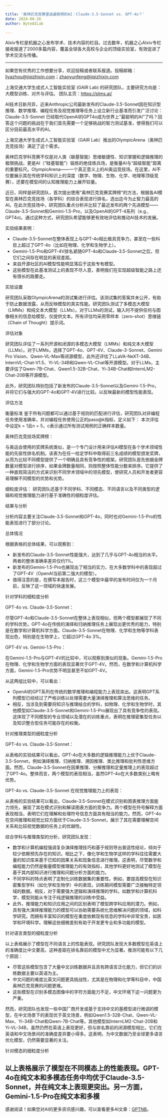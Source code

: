 ```yaml
---

title: '奥林匹克竞赛里选最聪明的AI：Claude-3.5-Sonnet vs. GPT-4o？'
date: 2024-06-26
author: ByteAILab

---
```


AIxiv专栏是机器之心发布学术、技术内容的栏目。过去数年，机器之心AIxiv专栏接收报道了2000多篇内容，覆盖全球各大高校与企业的顶级实验室，有效促进了学术交流与传播。

---
如果您有优秀的工作想要分享，欢迎投稿或者联系报道。投稿邮箱：liyazhou@jiqizhixin.com；zhaoyunfeng@jiqizhixin.com

上海交通大学生成式人工智能实验室 (GAIR Lab) 的研究团队，主要研究方向是：大模型训练、对齐与评估。
团队主页：https://plms.ai/

AI技术日新月异，近来Anthropic公司最新发布的Claude-3.5-Sonnet因在知识型推理、数学推理、编程任务及视觉推理等任务上设立新行业基准而引发广泛讨论：Claude-3.5-Sonnet 已经取代OpenAI的GPT4o成为世界上”最聪明的AI“了吗？回答这个问题的挑战在于我们首先需要一个足够挑战的智力测试基准，使得我们可以区分目前最高水平的AI。

上海交通大学生成式人工智能实验室（GAIR Lab）推出的OlympicArena（奥林匹克竞技场）满足了这个需求。

奥林匹克学科竞赛不仅是对人类（碳基智能）思维敏捷性、知识掌握和逻辑推理的极限挑战，更是AI（“硅基智能”）锻炼的绝佳练兵场，是衡量AI与“超级智能”距离的重要标尺。OlympicArena——一个真正意义上的AI奥运竞技场。在这里，AI不仅要展示其在传统学科知识上的深度（数学、物理、生物、化学、地理等顶级竞赛），还要在模型间的认知推理能力上展开较量。

近日，同样是研究团队，首次提出使用"奥林匹克竞赛奖牌榜"的方法，根据各AI模型在奥林匹克竞技场（各学科）的综合表现进行排名，选出迄今为止智力最高的AI。在此次竞技场中，研究团队重点分析并比较了最近发布的两个先进模型——Claude-3.5-Sonnet和Gemini-1.5-Pro，以及OpenAI的GPT-4系列（e.g., GPT4o)。通过这种方式，研究团队希望能够更有效地评估和推动AI技术的发展。

实验结果表明：

- Claude-3.5-Sonnet在整体表现上与GPT-4o相比极具竞争力，甚至在一些科目上超过了GPT-4o（比如在物理、化学和生物学上）。
- Gemini-1.5-Pro和GPT-4V排名紧随GPT-4o和Claude-3.5-Sonnet之后，但它们之间存在明显的表现差距。
- 来自开源社区的AI模型性能明显落后于这些专有模型。
- 这些模型在此基准测试上的表现不尽人意，表明我们在实现超级智能之路上还有很长的路要走。

实验设置

研究团队采取OlympicArena的测试集进行评估。该测试集的答案并未公开，有助于防止数据泄露，从而反映模型的真实性能。研究团队测试了多模态大模型（LMMs）和纯文本大模型（LLMs）。对于LLMs的测试，输入时不提供任何与图像相关的信息给模型，仅提供文本。所有评估均采用零样本（zero-shot）思维链（Chain of Thought）提示词。

评估对象

研究团队评估了一系列开源和闭源的多模态大模型（LMMs）和纯文本大模型（LLMs）。对于LMMs，选择了GPT-4o、GPT-4V、Claude-3-Sonnet、Gemini Pro Vision、Qwen-VL-Max等闭源模型，此外还评估了LLaVA-NeXT-34B、InternVL-Chat-V1.5、Yi-VL-34B和Qwen-VL-Chat等开源模型。对于LLMs，主要评估了Qwen-7B-Chat、Qwen1.5-32B-Chat、Yi-34B-Chat和InternLM2-Chat-20B等开源模型。

此外，研究团队特别包括了新发布的Claude-3.5-Sonnet以及Gemini-1.5-Pro，并将它们与强大的GPT-4o和GPT-4V进行比较。以反映最新的模型性能表现。

评估方法

衡量标准 鉴于所有问题都可以通过基于规则的匹配进行评估，研究团队对非编程任务使用准确率，并对编程任务使用公正的pass@k指标，定义如下：
本次评估中设定k = 1且n = 5，c表示通过所有测试用例的正确样本数量。

奥林匹克竞技场奖牌榜：

与奥运会使用的奖牌系统类似，是一个专门设计用来评估AI模型在各个学术领域性能的先驱性排名机制。该表为在任一给定学科中取得前三名成绩的模型颁发奖牌，从而为比较不同模型提供了一个明确且具有竞争性的框架。研究团队首先依据金牌数量对模型进行排序，如果金牌数量相同，则按照整体性能分数来排序。它提供了一种直观简洁的方式来识别不同学术领域中的领先模型，使研究人员和开发者更容易理解不同模型的优势和劣势。

细粒度评估：
研究团队还基于不同学科、不同模态、不同语言以及不同类型的逻辑和视觉推理能力进行基于准确性的细粒度评估。

结果与分析

分析内容主要关注Claude-3.5-Sonnet和GPT-4o，同时也对Gemini-1.5-Pro的性能表现进行了部分讨论。

总体情况

根据表格的总体结果，可以观察到：

- 新发布的Claude-3.5-Sonnet性能强大，达到了几乎与GPT-4o相当的水平。两者的整体准确率差异仅约1%。
- 新发布的Gemini-1.5-Pro也展现出了相当的实力，在大多数学科中的表现超过了GPT-4V（OpenAI当前第二强大的模型）。
- 值得注意的是，在撰写本报告时，这三个模型中最早的发布时间仅为一个月前，反映了这一领域的快速发展。

针对学科的细粒度分析

GPT-4o vs. Claude-3.5-Sonnet：

尽管GPT-4o和Claude-3.5-Sonnet在整体上表现相似，但两个模型都展现了不同的学科优势。GPT-4o在传统的演绎和归纳推理任务上展现出更优秀的能力，特别是在数学和计算机科学方面。Claude-3.5-Sonnet在物理、化学和生物等学科表现出色，特别是在生物学上，它超过GPT-4o 3%。

GPT-4V vs. Gemini-1.5-Pro：

在Gemini-1.5-Pro与GPT-4V的比较中，可以观察到类似的现象。Gemini-1.5-Pro在物理、化学和生物学方面的表现显著优于GPT-4V。然而，在数学和计算机科学方面，Gemini-1.5-Pro优势不明显甚至不如GPT-4V。

从这两组比较中，可以看出：

- OpenAI的GPT系列在传统的数学推理和编程能力上表现突出。这表明GPT系列模型已经经过了严格训练以处理需要大量演绎推理和算法思维的任务。
- 相反，当涉及到需要将知识与推理结合的学科，如物理、化学和生物学时，其他模型如Claude-3.5-Sonnet和Gemini-1.5-Pro展现出了具有竞争性的表现。这体现了不同模型的专业领域以及潜在的训练重点，表明在推理密集型任务以及知识整合型任务可能存在的权衡。

针对推理类型的细粒度分析

GPT-4o vs. Claude-3.5-Sonnet：

从表格的实验结果可以看出，GPT-4o在大多数的逻辑推理能力上优于Claude-3.5-Sonnet，例如演绎推理、归纳推理、溯因推理、类比推理和批判性思维方面。然而，Claude-3.5-Sonnet在因果推理、分解推理和定量推理上的表现超过了GPT-4o。整体而言，两个模型的表现相当，虽然GPT-4o在大多数类别上略有优势。

GPT-4o vs. Claude-3.5-Sonnet 在视觉推理能力上的表现：

从表格的实验结果可以看出，Claude-3.5-Sonnet在模式识别和图表推理方面能力领先，展现了其在模式识别和解读图表方面的竞争力。两个模型在符号解释方面表现相当，表明它们在理解和处理符号信息方面具有相当的能力。然而，GPT-4o在空间推理和视觉比较方面优于Claude-3.5-Sonnet，展示了其在需要理解空间关系和比较视觉数据的任务上的优越性。

综合学科与推理类型的分析，研究团队发现：

- 数学和计算机编程强调复杂演绎推理技巧和基于规则导出普适性结论，倾向于较少依赖预先存在的知识。相比之下，像化学和生物学这样的学科往往需要大量的知识库来基于已知的因果关系和现象信息进行推理。这表明，尽管数学和编程能力仍然是衡量模型推理能力的有效指标，其他学科更好地测试了模型在基于其内部知识进行推理和问题分析方面的能力。
- 不同学科的特点表明了定制化训练数据集的重要性。例如，要提高模型在知识密集型学科（如化学和生物学）中的表现，训练期间模型需要广泛接触特定领域的数据。相反，对于需要强大逻辑和演绎推理的学科，如数学和计算机科学，模型则能从专注于纯逻辑推理的训练中受益。
- 此外，推理能力和知识应用之间的区别表明了模型跨学科应用的潜力。例如，具有强大演绎推理能力的模型可以协助需要系统化思维解决问题的领域，如科学研究。而拥有丰富知识的模型在重度依赖现有信息的学科中非常宝贵，如医学和环境科学。理解这些细微差别有助于开发更专业和多功能的模型。

针对语言类型的细粒度分析

以上表格展示了模型在不同语言上的性能表现。研究团队发现大多数模型在英语上的准确度比中文要高，这种差距在排名靠前的模型中尤为显著。推测可能有以下几个原因：

- 尽管这些模型包含了大量中文训练数据并且具有跨语言泛化能力，但它们的训练数据主要以英语为主。
- 中文问题的难度比英文问题更具挑战性，尤其是在物理和化学等科目中，中国奥林匹克竞赛的问题更难。
- 这些模型在识别多模态图像中的字符方面能力不足，中文环境下这一问题更为严重。

然而，研究团队也发现一些中国厂商开发或基于支持中文的基模型进行微调的模型，在中文场景下的表现优于英文场景，例如Qwen1.5-32B-Chat、Qwen-VL-Max、Yi-34B-Chat和Qwen-7B-Chat等。其他模型如InternLM2-Chat-20B和Yi-VL-34B，虽然仍然在英语上表现更好，但与排名靠前的闭源模型相比，它们在英语和中文场景间的准确度差异要小得多。这表明，为中文数据乃至全球更多语言优化模型，仍然需要显著的关注。

针对模态的细粒度分析

以上表格展示了模型在不同模态上的性能表现。GPT-4o在纯文本和多模态任务中均优于Claude-3.5-Sonnet，并在纯文本上表现更突出。另一方面，Gemini-1.5-Pro在纯文本和多模
---
感谢阅读！如果您对AI的更多资讯感兴趣，可以查看更多AI文章：[GPTNB](https://gptnb.com)。
